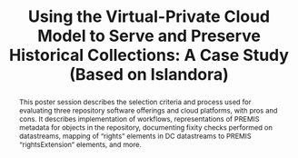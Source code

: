 ---
abstract: This poster session describes the selection criteria and process used for
  evaluating three repository software offerings and cloud platforms, with pros and
  cons. It describes implementation of workflows, representations of PREMIS metadata
  for objects in the repository, documenting fixity checks performed on datastreams,
  mapping of “rights” elements in DC datastreams to PREMIS “rightsExtension” elements,
  and more.
creators:
- Gail Truman
- Jaime Henderson
date: null
document_url: https://services.phaidra.univie.ac.at/api/object/o:429609/download
grand_parent: iPRES
institutions: []
keywords:
- storage cloud
- islandora
- digital repository
- soar
- preservation
landing_page_url: https://phaidra.univie.ac.at/o:429609
language: eng
layout: publication
license: CC BY 4.0 International
notes_url: null
parent: iPRES 2015
publication_type: poster
size: 561830
slides_url: null
source_name: iPRES
stream_url: null
title: 'Using the Virtual-Private Cloud Model to Serve and Preserve Historical Collections:
  A Case Study (Based on Islandora)'
year: 2015
---